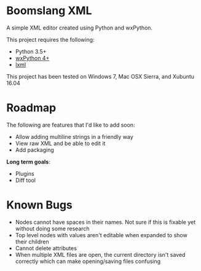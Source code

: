 # Boomslang XML

A simple XML editor created using Python and wxPython. 

This project requires the following:

 - Python 3.5+
 - [wxPython 4+](https://pypi.python.org/pypi/wxPython/4.0.0a3)
 - [lxml](https://pypi.python.org/pypi/lxml/)
 
This project has been tested on Windows 7, Mac OSX Sierra, and Xubuntu 16.04

# Roadmap

The following are features that I'd like to add soon:

 - Allow adding multiline strings in a friendly way
 - View raw XML and be able to edit it
 - Add packaging
 
**Long term goals**:

 - Plugins
 - Diff tool
 
# Known Bugs

 - Nodes cannot have spaces in their names. Not sure if this is fixable yet without doing some research
 - Top level nodes with values aren't editable when expanded to show their children
 - Cannot delete attributes
 - When multiple XML files are open, the current directory isn't saved correctly which can make opening/saving files confusing
